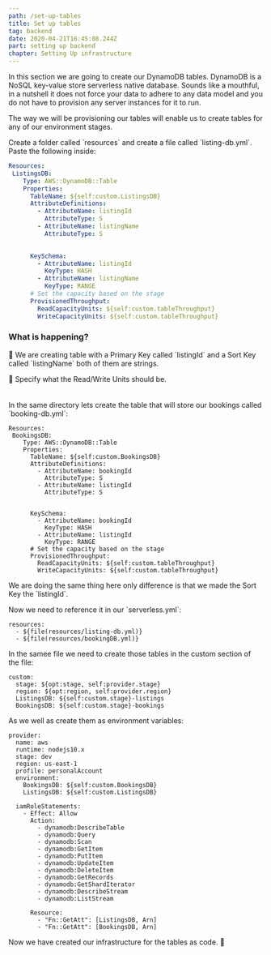 ```yaml
---
path: /set-up-tables
title: Set up tables
tag: backend
date: 2020-04-21T16:45:08.244Z
part: setting up backend
chapter: Setting Up infrastructure
---
```

In this section we are going to create our DynamoDB tables. DynamoDB is a NoSQL key-value store serverless native database. Sounds like a mouthful, in a nutshell it does not force your data to adhere to any data model and you do not have to provision any server instances for it to run. 

The way we will be provisioning our tables will enable us to create tables for any of our environment stages. 

Create a folder called \`resources\` and create a file called \`listing-db.yml\`. Paste the following inside:

```YAML
Resources:
 ListingsDB:
    Type: AWS::DynamoDB::Table
    Properties:
      TableName: ${self:custom.ListingsDB}
      AttributeDefinitions:
        - AttributeName: listingId
          AttributeType: S
        - AttributeName: listingName
          AttributeType: S

        
      KeySchema:
        - AttributeName: listingId
          KeyType: HASH
        - AttributeName: listingName
          KeyType: RANGE
      # Set the capacity based on the stage
      ProvisionedThroughput:
        ReadCapacityUnits: ${self:custom.tableThroughput}
        WriteCapacityUnits: ${self:custom.tableThroughput}
```

### What is happening?

🎩 We are creating table with a Primary Key called \`listingId\` and a Sort Key called \`listingName\` both of them are strings.

🎩  Specify what the Read/Write Units should be. \
\
\
In the same directory lets create the table that will store our bookings called \`booking-db.yml\`:

```
Resources:
 BookingsDB:
    Type: AWS::DynamoDB::Table
    Properties:
      TableName: ${self:custom.BookingsDB}
      AttributeDefinitions:
        - AttributeName: bookingId
          AttributeType: S
        - AttributeName: listingId
          AttributeType: S
  
        
      KeySchema:
        - AttributeName: bookingId
          KeyType: HASH
        - AttributeName: listingId
          KeyType: RANGE
      # Set the capacity based on the stage
      ProvisionedThroughput:
        ReadCapacityUnits: ${self:custom.tableThroughput}
        WriteCapacityUnits: ${self:custom.tableThroughput}
```

We are doing the same thing here only difference is that we made the Sort Key the \`listingId\`. 

Now we need to reference it in our \`serverless.yml\`:

```
resources:
  - ${file(resources/listing-db.yml)}
  - ${file(resources/bookingDB.yml)}
```

In the samee file we need to create those tables in the custom section of the file:

```
custom:
  stage: ${opt:stage, self:provider.stage}
  region: ${opt:region, self:provider.region}
  ListingsDB: ${self:custom.stage}-listings
  BookingsDB: ${self:custom.stage}-bookings
```

As we well as create them as environment variables:

```
provider:
  name: aws
  runtime: nodejs10.x
  stage: dev
  region: us-east-1
  profile: personalAccount
  environment:
    BookingsDB: ${self:custom.BookingsDB}
    ListingsDB: ${self:custom.ListingsDB}
    
  iamRoleStatements:
    - Effect: Allow
      Action:
        - dynamodb:DescribeTable
        - dynamodb:Query
        - dynamodb:Scan
        - dynamodb:GetItem
        - dynamodb:PutItem
        - dynamodb:UpdateItem
        - dynamodb:DeleteItem
        - dynamodb:GetRecords
        - dynamodb:GetShardIterator
        - dynamodb:DescribeStream
        - dynamodb:ListStream

      Resource:
        - "Fn::GetAtt": [ListingsDB, Arn]
        - "Fn::GetAtt": [BookingsDB, Arn]
```

Now we have created our infrastructure for the tables as code. 🗽